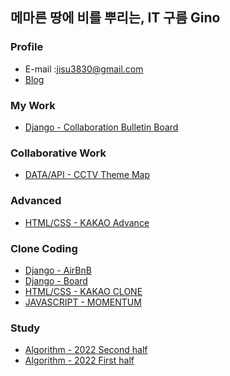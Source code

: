 ## 메마른 땅에 비를 뿌리는, IT 구름 Gino

### Profile
- E-mail :jisu3830@gmail.com
- [Blog](https://velog.io/@wltn39)  

### My Work
- [Django - Collaboration Bulletin Board]()

### Collaborative Work 
- [DATA/API - CCTV Theme Map](https://velog.io/@wltn39/%EC%B9%B4%EC%B9%B4%EC%98%A4-%EC%A7%80%EB%8F%84-API-%EC%8B%9C%EC%9E%91)


### Advanced  
- [HTML/CSS - KAKAO Advance](https://velog.io/@wltn39/KB-Star-Wars)

### Clone Coding 
- [Django - AirBnB](https://github.com/wltn39/Django_airbnb)
- [Django - Board](http://3.39.160.147/)
- [HTML/CSS - KAKAO CLONE](https://wltn39.github.io/kokoa_clone/)
- [JAVASCRIPT - MOMENTUM](https://wltn39.github.io/mometum_clone/) 

### Study 
- [Algorithm - 2022 Second half]()
- [Algorithm - 2022 First half](https://github.com/BBstudyFighting/algorithm)



